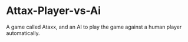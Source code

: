 # Attax-Player-vs-Ai
A game called Ataxx, and an AI to play the game  against a human player automatically. 
